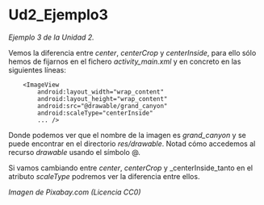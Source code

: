 # Ud2_Ejemplo3
_Ejemplo 3 de la Unidad 2._ 

Vemos la diferencia entre _center_, _centerCrop_ y _centerInside_, para ello sólo hemos de fijarnos en el fichero _activity_main.xml_
y en concreto en las siguientes líneas:

```
    <ImageView
        android:layout_width="wrap_content"
        android:layout_height="wrap_content"
        android:src="@drawable/grand_canyon"
        android:scaleType="centerInside"
        ... />
 ```
Donde podemos ver que el nombre de la imagen es _grand_canyon_ y se puede encontrar en el directorio _res/drawable_.
Notad cómo accedemos al recurso _drawable_ usando el símbolo @.

Si vamos cambiando entre _center_, _centerCrop_ y _centerInside_tanto en el atributo _scaleType_ podremos ver la diferencia entre ellos.

_Imagen de Pixabay.com (Licencia CC0)_
